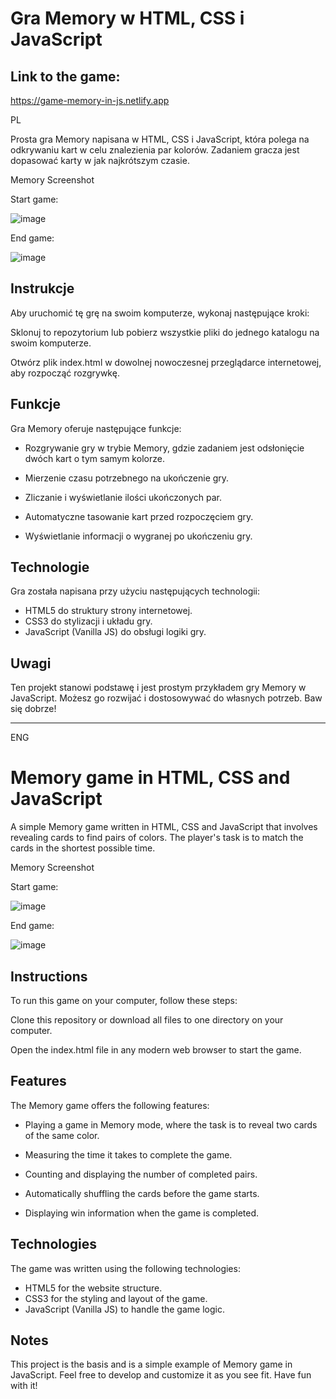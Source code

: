 # Gra Memory w HTML, CSS i JavaScript

## Link to the game:

https://game-memory-in-js.netlify.app


PL

Prosta gra Memory napisana w HTML, CSS i JavaScript, która polega na odkrywaniu kart w celu znalezienia par kolorów. Zadaniem gracza jest dopasować karty w jak najkrótszym czasie.

Memory Screenshot

Start game: 



![image](https://github.com/SebastianK2000/MemoryGame/assets/127401994/975b9a2a-2dc1-4485-8b32-3e46167aaac7)



End game: 



![image](https://github.com/SebastianK2000/MemoryGame/assets/127401994/4a1c38bb-3d27-49de-90b8-75380aaee598)




## Instrukcje

Aby uruchomić tę grę na swoim komputerze, wykonaj następujące kroki:

Sklonuj to repozytorium lub pobierz wszystkie pliki do jednego katalogu na swoim komputerze.

Otwórz plik index.html w dowolnej nowoczesnej przeglądarce internetowej, aby rozpocząć rozgrywkę.

## Funkcje

Gra Memory oferuje następujące funkcje:

- Rozgrywanie gry w trybie Memory, gdzie zadaniem jest odsłonięcie dwóch kart o tym samym kolorze.

- Mierzenie czasu potrzebnego na ukończenie gry.

- Zliczanie i wyświetlanie ilości ukończonych par.

- Automatyczne tasowanie kart przed rozpoczęciem gry.

- Wyświetlanie informacji o wygranej po ukończeniu gry.

## Technologie

Gra została napisana przy użyciu następujących technologii:

- HTML5 do struktury strony internetowej.
- CSS3 do stylizacji i układu gry.
- JavaScript (Vanilla JS) do obsługi logiki gry.

## Uwagi

Ten projekt stanowi podstawę i jest prostym przykładem gry Memory w JavaScript. Możesz go rozwijać i dostosowywać do własnych potrzeb. Baw się dobrze!

--------------------------

ENG 

# Memory game in HTML, CSS and JavaScript


A simple Memory game written in HTML, CSS and JavaScript that involves revealing cards to find pairs of colors. The player's task is to match the cards in the shortest possible time.

Memory Screenshot

Start game: 



![image](https://github.com/SebastianK2000/MemoryGame/assets/127401994/975b9a2a-2dc1-4485-8b32-3e46167aaac7)



End game: 



![image](https://github.com/SebastianK2000/MemoryGame/assets/127401994/4a1c38bb-3d27-49de-90b8-75380aaee598)




## Instructions

To run this game on your computer, follow these steps:

Clone this repository or download all files to one directory on your computer.

Open the index.html file in any modern web browser to start the game.

## Features

The Memory game offers the following features:

- Playing a game in Memory mode, where the task is to reveal two cards of the same color.

- Measuring the time it takes to complete the game.

- Counting and displaying the number of completed pairs.

- Automatically shuffling the cards before the game starts.

- Displaying win information when the game is completed.

## Technologies

The game was written using the following technologies:

- HTML5 for the website structure.
- CSS3 for the styling and layout of the game.
- JavaScript (Vanilla JS) to handle the game logic.

## Notes

This project is the basis and is a simple example of Memory game in JavaScript. Feel free to develop and customize it as you see fit. Have fun with it!
